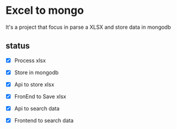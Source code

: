 # Excel to mongo

It's a project that focus in parse a XLSX and store data in mongodb

## status

- [X] Process xlsx
- [X] Store in mongodb
- [X] Api to store xlsx
- [X] FronEnd to Save xlsx
- [X] Api to search data
- [X] Frontend to search data

